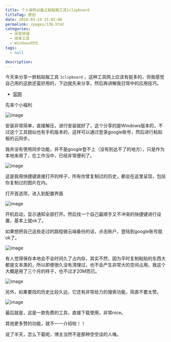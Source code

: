 ```yaml
---
title: 个人装机必备之粘贴板工具1clipboard
titleTag: 原创
date: 2018-03-24 15:01:06
permalink: /pages/136.html
categories: 
  - 闲言碎语
  - 效率工具
  - Windows时代
tags: 
  - null

description: 
---
```


今天来分享一款粘贴板工具 `1clipboard` ，这种工具网上应该有挺多的，但我感觉自己用的这款还蛮好用的，下边就先来分享，然后再讲解我日常中的应用技巧。

- [官网](http://1clipboard.io/)

先来个小福利

![image](http://t.eryajf.net/imgs/2021/09/f66f9c22f2a1db32.jpg)

安装非常简单，直接解压，进行安装就好了，这个分享的是Windows版本的，不过这个工具貌似也有手机版本的，这样可以通过登录google账号，然后进行粘贴板的云同步。

我并没有使用同步功能，并不是google登不上（没有到达不了的地方），只是作为本地来用了，在工作当中，已经非常便利了。

![image](http://t.eryajf.net/imgs/2021/09/ff715b4323bfdbce.jpg)

这是我用快捷键直接打开的样子，所有你曾复制过的历史，都会在这里呈现，包括你复制过的图片在内。

打开首选项，进入到配置界面

![image](http://t.eryajf.net/imgs/2021/09/294845424421e567.jpg)

开机启动，显示通知全部打开。然后找一个自己最顺手又不冲突的快捷键进行设置，基本上就ok了。

如果想把自己这些走过的路程做云端备份的话，点击账户，登陆到google账号就ok了。

![image](http://t.eryajf.net/imgs/2021/09/8f336e96c64f0f94.jpg)

有人觉得保存本地会不会时间久了占内存，其实不然，因为平时复制粘贴的东西大都是文本类的，所以即便很久没有清理过，也不会产生非常大的空间占用。我这个大概是用了三个月的样子，也不过才20M而已。

![image](http://t.eryajf.net/imgs/2021/09/437243a3b7cc3403.jpg)

另外，如果要找的历史比较久远，它还有非常给力的搜索功能，简直不要太赞。

![image](http://t.eryajf.net/imgs/2021/09/390f4a95459db7fe.jpg)

最后就是，这是一款免费的工具，直接下载使用，非常nice。

其他更多赞的功能，就不一一介绍啦！！

说了半天，怎么下载呢，博主当然不是那种空空谈的人咯。
